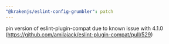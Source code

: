 ```yaml
---
"@krakenjs/eslint-config-grumbler": patch
---
```


pin version of eslint-plugin-compat due to known issue with 4.1.0 (https://github.com/amilajack/eslint-plugin-compat/pull/529)
